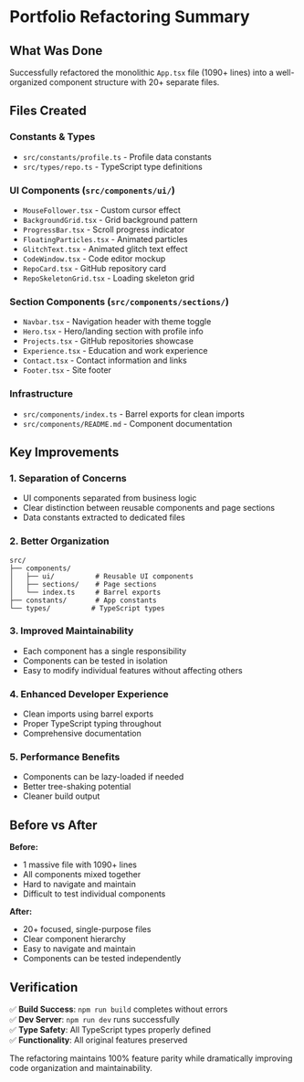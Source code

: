 # Portfolio Refactoring Summary

## What Was Done

Successfully refactored the monolithic `App.tsx` file (1090+ lines) into a well-organized component structure with 20+ separate files.

## Files Created

### Constants & Types
- `src/constants/profile.ts` - Profile data constants
- `src/types/repo.ts` - TypeScript type definitions

### UI Components (`src/components/ui/`)
- `MouseFollower.tsx` - Custom cursor effect
- `BackgroundGrid.tsx` - Grid background pattern
- `ProgressBar.tsx` - Scroll progress indicator
- `FloatingParticles.tsx` - Animated particles
- `GlitchText.tsx` - Animated glitch text effect
- `CodeWindow.tsx` - Code editor mockup
- `RepoCard.tsx` - GitHub repository card
- `RepoSkeletonGrid.tsx` - Loading skeleton grid

### Section Components (`src/components/sections/`)
- `Navbar.tsx` - Navigation header with theme toggle
- `Hero.tsx` - Hero/landing section with profile info
- `Projects.tsx` - GitHub repositories showcase
- `Experience.tsx` - Education and work experience
- `Contact.tsx` - Contact information and links
- `Footer.tsx` - Site footer

### Infrastructure
- `src/components/index.ts` - Barrel exports for clean imports
- `src/components/README.md` - Component documentation

## Key Improvements

### 1. **Separation of Concerns**
- UI components separated from business logic
- Clear distinction between reusable components and page sections
- Data constants extracted to dedicated files

### 2. **Better Organization**
```
src/
├── components/
│   ├── ui/          # Reusable UI components
│   ├── sections/    # Page sections
│   └── index.ts     # Barrel exports
├── constants/       # App constants
└── types/          # TypeScript types
```

### 3. **Improved Maintainability**
- Each component has a single responsibility
- Components can be tested in isolation
- Easy to modify individual features without affecting others

### 4. **Enhanced Developer Experience**
- Clean imports using barrel exports
- Proper TypeScript typing throughout
- Comprehensive documentation

### 5. **Performance Benefits**
- Components can be lazy-loaded if needed
- Better tree-shaking potential
- Cleaner build output

## Before vs After

**Before:**
- 1 massive file with 1090+ lines
- All components mixed together
- Hard to navigate and maintain
- Difficult to test individual components

**After:**
- 20+ focused, single-purpose files
- Clear component hierarchy
- Easy to navigate and maintain
- Components can be tested independently

## Verification

✅ **Build Success**: `npm run build` completes without errors  
✅ **Dev Server**: `npm run dev` runs successfully  
✅ **Type Safety**: All TypeScript types properly defined  
✅ **Functionality**: All original features preserved  

The refactoring maintains 100% feature parity while dramatically improving code organization and maintainability.